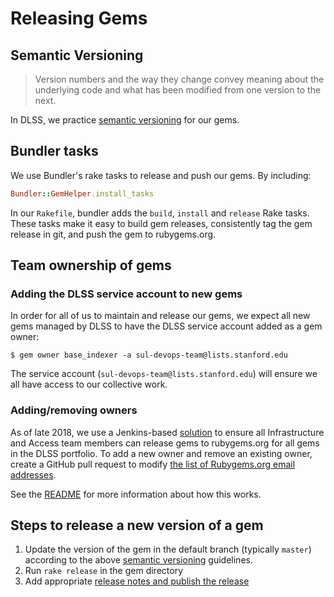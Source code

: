 # Releasing Gems

## Semantic Versioning

> Version numbers and the way they change convey meaning about the underlying code and what has been modified from one version to the next.

In DLSS, we practice [semantic versioning](http://semver.org) for our gems.

## Bundler tasks

We use Bundler's rake tasks to release and push our gems. By including:

```ruby
Bundler::GemHelper.install_tasks
```

In our `Rakefile`, bundler adds the `build`, `install` and `release` Rake tasks. These tasks make it easy to build gem releases, consistently tag the gem release in git, and push the gem to rubygems.org.

## Team ownership of gems

### Adding the DLSS service account to new gems

In order for all of us to maintain and release our gems, we expect all new gems managed by DLSS to have the DLSS service account added as a gem owner:

```console
$ gem owner base_indexer -a sul-devops-team@lists.stanford.edu
```

The service account (`sul-devops-team@lists.stanford.edu`) will ensure we all have access to our collective work. 

### Adding/removing owners

As of late 2018, we use a Jenkins-based [solution](https://github.com/sul-dlss/rubygem-update-scripts) to ensure all Infrastructure and Access team members can release gems to rubygems.org for all gems in the DLSS portfolio. To add a new owner and remove an existing owner, create a GitHub pull request to modify [the list of Rubygems.org email addresses](https://github.com/sul-dlss/rubygem-update-scripts/blob/master/rubygems-emails.txt).

See the [README](https://github.com/sul-dlss/rubygem-update-scripts/blob/master/README.md) for more information about how this works.

## Steps to release a new version of a gem

1. Update the version of the gem in the default branch (typically `master`) according to the above [semantic versioning](http://semver.org) guidelines.
1. Run `rake release` in the gem directory
1. Add appropriate [release notes and publish the release](https://help.github.com/articles/creating-releases/)
